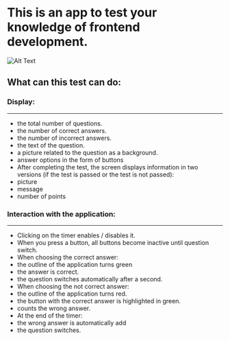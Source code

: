 # This is an app to test your knowledge of frontend development.
![Alt Text](https://media.giphy.com/media/vFKqnCdLPNOKc/giphy.gif)
## What can this test can do:
### Display:
***
- the total number of questions.
- the number of correct answers.
- the number of incorrect answers.
- the text of the question.
- a picture related to the question as a background.
- answer options in the form of buttons
- After completing the test, the screen displays information in two versions (if the test is passed or the test is not passed):
 - picture
 - message
 - number of points
 
### Interaction with the application:

***
- Clicking on the timer enables / disables it.
- When you press a button, all buttons become inactive until question switch.
- When choosing the correct answer:
 - the outline of the application turns green
 - the answer is correct.
 - the question switches automatically after a second.
- When choosing the not correct answer:
 - the outline of the application turns red.
 - the button with the correct answer is highlighted in green.
 - counts the wrong answer.
- At the end of the timer:
 - the wrong answer is automatically add
 - the question switches.

  
